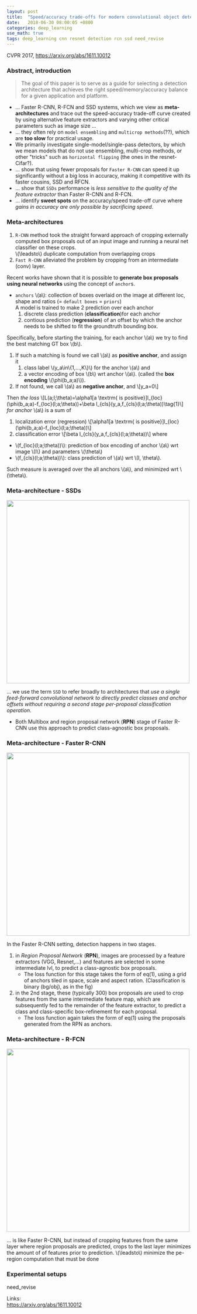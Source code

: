 ```yaml
---
layout: post
title:  "Speed/accuracy trade-offs for modern convolutional object detectors"
date:   2018-06-30 08:00:05 +0800
categories: deep_learning
use_math: true
tags: deep_learning cnn resnet detection rcn ssd need_revise
---
```


CVPR 2017, <a href="https://arxiv.org/abs/1611.10012" target="_blank">https://arxiv.org/abs/1611.10012</a>  

### Abstract, introduction

> The goal of this paper is to serve as a guide for selecting a detection architecture that achieves the right speed/memory/accuracy balance for a given application and platform.

* ... Faster R-CNN, R-FCN and SSD systems, which we view as __meta-architectures__ and trace out the speed-accuracy trade-off curve created by using alternative feature extractors and varying other critical parameters such as image size ...
* ... they often rely on `model ensembling` and `multicrop methods`(??), which are __too slow__ for practical usage.
* We primarily investigate single-model/single-pass detectors, by which we mean models that do not use ensembling, multi-crop methods, or other "tricks" such as `horizontal flipping` (the ones in the resnet-Cifar?).
* ... show that using fewer proposals for `Faster R-CNN` can speed it up significantly without a big loss in accuracy, making it competitive with its faster cousins, SSD and RFCN.
* ... show that `SSDs` performance is _less sensitive to the quality of the feature extractor_ than Faster R-CNN and R-FCN.
* ... identify __sweet spots__ on the accuracy/speed trade-off curve where _gains in accuracy are only possible by sacrificing speed_.


### Meta-architectures
1. `R-CNN` method took the straight forward approach of cropping externally computed box proposals out of an input image and running a neural net classifier on these crops.  
\\(\leadsto\\) duplicate computation from overlapping crops
2. `Fast R-CNN` alleviated the problem by cropping from an intermediate (conv) layer.

Recent works have shown that it is possible to __generate box proposals using neural networks__ using the concept of `anchor`s.
* `anchors` \\(a\\): collection of boxes overlaid on the image at different loc, shape and ratios (= `default boxes` = `priors`)  
	A model is trained to make 2 prediction over each anchor
	1. discrete class prediction (__classification__)for each anchor
	2. contious prediction (__regression__) of an offset by which the anchor needs to be shifted to fit the groundtruth bounding box.

Specifically, before starting the training, for each anchor \\(a\\) we try to find the best matching GT box \\(b\\). 

1. If such a matching is found we call \\(a\\) as __positive anchor__, and assign it  
	1. class label \\(y_a\in\\{1,...,K\\}\\) for the anchor \\(a\\) and  
	2. a vector encoding of box \\(b\\) wrt anchor \\(a\\). (called the __box encoding__ \\(\phi(b_a;a)\\)).  
2. If not found, we call \\(a\\) as __negative anchor__, and
	\\[y_a=0\\]

Then _the loss_
\\[L(a;I;\theta)=\alpha1[a \textrm\{ is positive\}]l_\{loc\}(\phi(b_a;a)-f_\{loc\}(I;a;\theta))+\beta l_\{cls\}(y\_a,f_\{cls\}(I;a;\theta))\tag\{1\}\\]
_for anchor_ \\(a\\) is a sum of
1. localization error (regression)
\\[\alpha1[a \textrm\{ is positive\}]l_\{loc\}(\phi(b_a;a)-f_\{loc\}(I;a;\theta))\\]
2. classification error
\\[\beta l_\{cls\}(y\_a,f_\{cls\}(I;a;\theta))\\]
where
* \\(f_\{loc\}(I;a;\theta))\\): prediction of box encoding of anchor \\(a\\) wrt image \\(I\\) and parameters \\(\theta\\)
* \\(f_\{cls\}(I;a;\theta))\\): class prediction of \\(a\\) wrt \\(I, \theta\\).  

Such measure is averaged over the all anchors \\(a\\), and minimized wrt \\(\theta\\).




### Meta-architecture - SSDs
<img src="{{ site.url }}/nailbrainz.github.io/images/deeplearning/tradeoff/ssd.png" class="center" style="width:500px"/>

... we use the term `SSD` to refer broadly to architectures that _use a single feed-forward convolutional network to directly predict classes and anchor offsets without requiring a second stage per-proposal classification operation_.

* Both Multibox and region proposal network (__RPN__) stage of Faster R-CNN use this approach to predict class-agnostic box proposals.


### Meta-architecture - Faster R-CNN
<img src="{{ site.url }}/nailbrainz.github.io/images/deeplearning/tradeoff/faster.png" class="center" style="width:500px"/>

In the Faster R-CNN setting, detection happens in two stages.
1. in _Region Proposal Network_ (__RPN__), images are processed by a feature extractors (VGG, Resnet,...) and features are selected in some intermediate lvl, to predict a class-agnostic box proposals.  
	* The loss function for this stage takes the form of eq(1), using a grid of anchors tiled in space, scale and aspect ration. (Classification is binary (bg/obj), as in the fig)
2. in the 2nd stage, these (typically 300) box proposals are used to crop features from the same intermediate feature map, which are subsequently fed to the remainder of the feature extractor, to predict a class and class-specific box-refinement for each proposal.  
	* The loss function again takes the form of eq(1) using the proposals generated from the RPN as anchors.


### Meta-architecture - R-FCN
<img src="{{ site.url }}/nailbrainz.github.io/images/deeplearning/tradeoff/rfcn.png" class="center" style="width:500px"/>

... is like Faster R-CNN, but instead of cropping features from the same layer where region proposals are predicted, crops to the last layer minimizes the amount of of features prior to prediction.
\\(\leadsto\\) minimize the pe-region computation that must be done


### Experimental setups
need_revise

Links:  
<a href="https://arxiv.org/abs/1611.10012" target="_blank">https://arxiv.org/abs/1611.10012</a>  